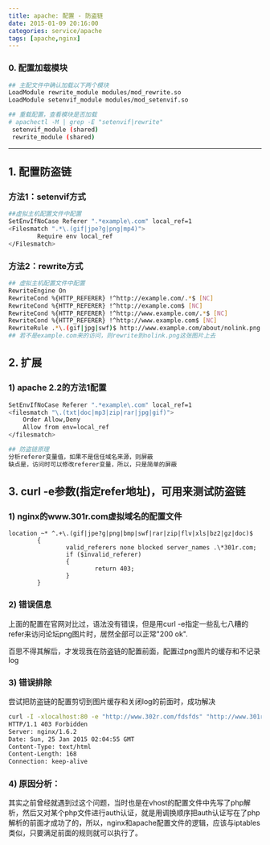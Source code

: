 ```yaml
---
title: apache: 配置 - 防盗链
date: 2015-01-09 20:16:00
categories: service/apache
tags: [apache,nginx]
---
```


### 0. 配置加载模块
``` bash
## 主配文件中确认加载以下两个模块
LoadModule rewrite_module modules/mod_rewrite.so
LoadModule setenvif_module modules/mod_setenvif.so

## 重载配置，查看模块是否加载
# apachectl -M | grep -E "setenvif|rewrite"
 setenvif_module (shared)
 rewrite_module (shared)
```

---

## 1. 配置防盗链
### 方法1：setenvif方式
``` bash
##虚拟主机配置文件中配置
SetEnvIfNoCase Referer ".*example\.com" local_ref=1
<Filesmatch ".*\.(gif|jpe?g|png|mp4)">
        Require env local_ref
</Filesmatch>
```

### 方法2：rewrite方式
``` bash
## 虚拟主机配置文件中配置
RewriteEngine On
RewriteCond %{HTTP_REFERER} !^http://example.com/.*$ [NC]
RewriteCond %{HTTP_REFERER} !^http://example.com$ [NC]
RewriteCond %{HTTP_REFERER} !^http://www.example.com/.*$ [NC]
RewriteCond %{HTTP_REFERER} !^http://www.example.com$ [NC]
RewriteRule .*\.(gif|jpg|swf)$ http://www.example.com/about/nolink.png [R,NC]
## 若不是example.com来的访问，则rewrite到nolink.png这张图片上去
```

## 2. 扩展
### 1) apache 2.2的方法1配置
``` bash
SetEnvIfNoCase Referer ".*example\.com" local_ref=1
<filesmatch "\.(txt|doc|mp3|zip|rar|jpg|gif)">
    Order Allow,Deny
    Allow from env=local_ref
</filesmatch>

## 防盗链原理
分析referer变量值，如果不是信任域名来源，则屏蔽
缺点是，访问时可以修改referer变量，所以，只是简单的屏蔽
```

## 3. curl -e参数(指定refer地址)，可用来测试防盗链
### 1) nginx的www.301r.com虚拟域名的配置文件
```
location ~* ^.+\.(gif|jpe?g|png|bmp|swf|rar|zip|flv|xls|bz2|gz|doc)$
        {
                valid_referers none blocked server_names .\*301r.com;
                if ($invalid_referer)
                {
                        return 403;
                }
        }
```

### 2) 错误信息
上面的配置在官网对比过，语法没有错误，但是用curl -e指定一些乱七八糟的refer来访问论坛png图片时，居然全部可以正常"200 ok".

百思不得其解后，才发现我在防盗链的配置前面，配置过png图片的缓存和不记录log

### 3) 错误排除
尝试把防盗链的配置剪切到图片缓存和关闭log的前面时，成功解决
``` bash
curl -I -xlocalhost:80 -e "http://www.302r.com/fdsfds" "http://www.301r.com/static/image/common/logo.png"
HTTP/1.1 403 Forbidden
Server: nginx/1.6.2
Date: Sun, 25 Jan 2015 02:04:55 GMT
Content-Type: text/html
Content-Length: 168
Connection: keep-alive
```

### 4) 原因分析：
其实之前曾经就遇到过这个问题，当时也是在vhost的配置文件中先写了php解析，然后又对某个php文件进行auth认证，就是用调换顺序把auth认证写在了php解析的前面才成功了的，所以，nginx和apache配置文件的逻辑，应该与iptables类似，只要满足前面的规则就可以执行了。

